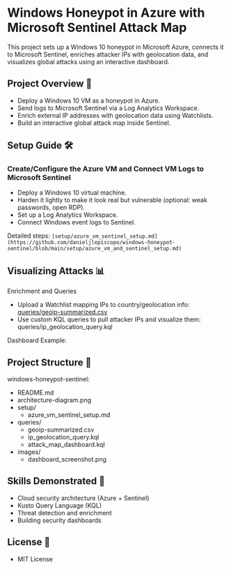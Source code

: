 # Windows Honeypot in Azure with Microsoft Sentinel Attack Map
This project sets up a Windows 10 honeypot in Microsoft Azure, connects it to Microsoft Sentinel, enriches attacker IPs with geolocation data, and visualizes global attacks using an interactive dashboard.

## Project Overview 🚀 
- Deploy a Windows 10 VM as a honeypot in Azure.
- Send logs to Microsoft Sentinel via a Log Analytics Workspace.
- Enrich external IP addresses with geolocation data using Watchlists.
- Build an interactive global attack map inside Sentinel.

## Setup Guide 🛠️
### Create/Configure the Azure VM and Connect VM Logs to Microsoft Sentinel
- Deploy a Windows 10 virtual machine.
- Harden it lightly to make it look real but vulnerable (optional: weak passwords, open RDP).
- Set up a Log Analytics Workspace.
- Connect Windows event logs to Sentinel.
  
Detailed steps: ``[setup/azure_vm_sentinel_setup.md](https://github.com/danieljlepiscopo/windows-honeypot-sentinel/blob/main/setup/azure_vm_and_sentinel_setup.md)``

## Visualizing Attacks 📊 
Enrichment and Queries
- Upload a Watchlist mapping IPs to country/geolocation info: [queries/geoip-summarized.csv](https://github.com/danieljlepiscopo/windows-honeypot-sentinel/blob/main/queries/geoip-summarized.csv)
- Use custom KQL queries to pull attacker IPs and visualize them: queries/ip_geolocation_query.kql

Dashboard Example:

## Project Structure 📂
windows-honeypot-sentinel:
* README.md
* architecture-diagram.png
* setup/
    - azure_vm_sentinel_setup.md
* queries/
    - geoip-summarized.csv
    - ip_geolocation_query.kql
    - attack_map_dashboard.kql
* images/
    - dashboard_screenshot.png
    
## Skills Demonstrated 🧠
- Cloud security architecture (Azure + Sentinel)
- Kusto Query Language (KQL)
- Threat detection and enrichment
- Building security dashboards

## License 📜
- MIT License
